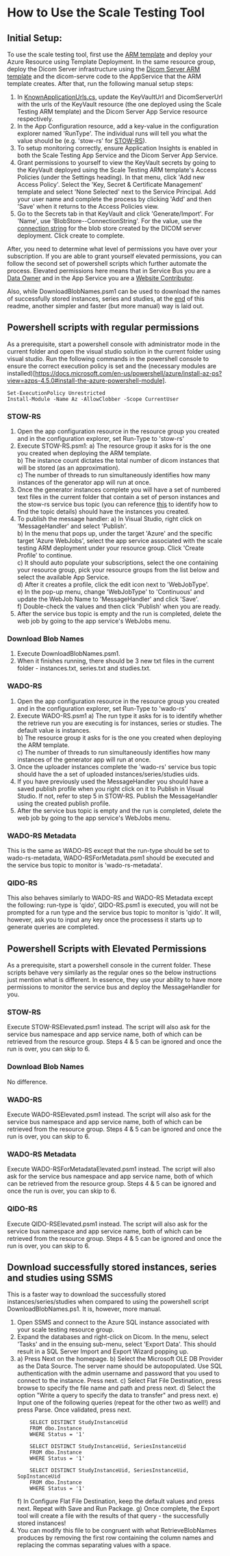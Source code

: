 # How to Use the Scale Testing Tool

## **Initial Setup:**
To use the scale testing tool, first use the [ARM template](templates/default-azuredeploy.json) and deploy your Azure Resource using Template Deployment. In the same resource group, deploy the Dicom Server infrastructure using the [Dicom Server ARM template](../../samples/templates/default-azuredeploy.json) and the dicom-servre code to the AppService that the ARM template creates. After that, run the following manual setup steps:
1. In [KnownApplicationUrls.cs](Common/KnownApplicationUrls.cs), update the KeyVaultUrl and DicomServerUrl with the urls of the KeyVault resource (the one deployed using the Scale Testing ARM template) and the Dicom Server App Service resource respectively.
2. In the App Configuration resource, add a key-value in the configuration explorer named 'RunType'. The individual runs will tell you what the value should be (e.g. 'stow-rs' for [STOW-RS](#stow-rs)).
3. To setup monitoring correctly, ensure Application Insights is enabled in both the Scale Testing App Service and the Dicom Server App Service.
4. Grant permissions to yourself to view the KeyVault secrets by going to the KeyVault deployed using the Scale Testing ARM template's Access Policies (under the Settings heading). In that menu, click 'Add new Access Policy'. Select the 'Key, Secret & Certificate Management' template and select 'None Selected' next to the Service Principal. Add your user name and complete the process by clicking 'Add' and then 'Save' when it returns to the Access Policies view.
5. Go to the Secrets tab in that KeyVault and click 'Generate/Import'. For 'Name', use 'BlobStore--ConnectionString'. For the value, use the [connection string](https://docs.microsoft.com/en-us/azure/storage/common/storage-account-keys-manage?toc=%2Fazure%2Fstorage%2Fblobs%2Ftoc.json&tabs=azure-portal#view-account-access-keys) for the blob store created by the DICOM server deployment. Click create to complete.

After, you need to determine what level of permissions you have over your subscription. If you are able to grant yourself elevated permissions, you can follow the second set of powershell scripts which further automate the process. Elevated permissions here means that in Service Bus you are a [Data Owner](https://docs.microsoft.com/en-us/azure/role-based-access-control/built-in-roles#azure-service-bus-data-owner) and in the App Service you are a [Website Contributor](https://docs.microsoft.com/en-us/azure/role-based-access-control/built-in-roles#website-contributor).

Also, while DownloadBlobNames.psm1 can be used to download the names of successfully stored instances, series and studies, at the [end](#download-successfully-stored-instances-series-and-studies-using-ssms) of this readme, another simpler and faster (but more manual) way is laid out.

## **Powershell scripts with regular permissions**
As a prerequisite, start a powershell console with administrator mode in the current folder and open the visual studio solution in the current folder using visual studio. Run the following commands in the powershell console to ensure the correct execution policy is set and the (necessary modules are installed)[https://docs.microsoft.com/en-us/powershell/azure/install-az-ps?view=azps-4.5.0#install-the-azure-powershell-module]. 
```
Set-ExecutionPolicy Unrestricted
Install-Module -Name Az -AllowClobber -Scope CurrentUser
```

### STOW-RS
1. Open the app configuration resource in the resource group you created and in the configuration explorer, set Run-Type to 'stow-rs'
2. Execute STOW-RS.psm1:
    a) The resource group it asks for is the one you created when deploying the ARM template.  
    b) The instance count dictates the total number of dicom instances that will be stored (as an approximation).  
    c) The number of threads to run simultaneously identifies how many instances of the generator app will run at once. 
3. Once the generator instances complete you will have a set of numbered text files in the current folder that contain a set of person instances and the stow-rs service bus topic (you can reference [this](https://docs.microsoft.com/en-us/azure/service-bus-messaging/service-bus-quickstart-topics-subscriptions-portal#create-subscriptions-to-the-topic) to identify how to find the topic details) should have the instances you created.
4. To publish the message handler:
    a) In Visual Studio, right click on 'MessageHandler' and select 'Publish'.  
    b) In the menu that pops up, under the target 'Azure' and the specific target 'Azure WebJobs', select the app service associated with the scale testing ARM deployment under your resource group. Click 'Create Profile' to continue.   
    c) It should auto populate your subscriptions, select the one containing your resource group, pick your resource groups from the list below and select the available App Service.  
    d) After it creates a profile, click the edit icon next to 'WebJobType'.  
    e) In the pop-up menu, change 'WebJobType' to 'Continuous' and update the WebJob Name to 'MessageHandler' and click 'Save'.  
    f) Double-check the values and then click 'Publish' when you are ready.  
6. After the service bus topic is empty and the run is completed, delete the web job by going to the app service's WebJobs menu.

### Download Blob Names
1. Execute DownloadBlobNames.psm1.
2. When it finishes running, there should be 3 new txt files in the current folder - instances.txt, series.txt and studies.txt.

### WADO-RS
1. Open the app configuration resource in the resource group you created and in the configuration explorer, set Run-Type to 'wado-rs'
2. Execute WADO-RS.psm1
    a) The run type it asks for is to identify whether the retrieve run you are executing is for instances, series or studies. The default value is instances.  
    b) The resource group it asks for is the one you created when deploying the ARM template.  
    c) The number of threads to run simultaneously identifies how many instances of the generator app will run at once. 
3. Once the uploader instances complete the 'wado-rs' service bus topic should have the a set of uploaded instances/series/studies uids.
4. If you have previously used the MessageHandler you should have a saved publish profile when you right click on it to Publish in Visual Studio. If not, refer to step 5 in STOW-RS. Publish the MessageHandler using the created publish profile.
5. After the service bus topic is empty and the run is completed, delete the web job by going to the app service's WebJobs menu.

### WADO-RS Metadata
This is the same as WADO-RS except that the run-type should be set to wado-rs-metadata, WADO-RSForMetadata.psm1 should be executed and the service bus topic to monitor is 'wado-rs-metadata'.

### QIDO-RS
This also behaves similarly to WADO-RS and WADO-RS Metadata except the following: run-type is 'qido', QIDO-RS.psm1 is executed, you will not be prompted for a run type and the service bus topic to monitor is 'qido'. It will, however, ask you to input any key once the processess it starts up to generate queries are completed.


## **Powershell Scripts with Elevated Permissions**
As a prerequisite, start a powershell console in the current folder. These scripts behave very similarly as the regular ones so the below instructions just mention what is different. In essence, they use your ability to have more permissions to monitor the service bus and deploy the MessageHandler for you.

### STOW-RS
Execute STOW-RSElevated.psm1 instead. The script will also ask for the service bus namespace and app service name, both of which can be retrieved from the resource group. Steps 4 & 5 can be ignored and once the run is over, you can skip to 6.

### Download Blob Names
No difference.

### WADO-RS
Execute WADO-RSElevated.psm1 instead. The script will also ask for the service bus namespace and app service name, both of which can be retrieved from the resource group. Steps 4 & 5 can be ignored and once the run is over, you can skip to 6.

### WADO-RS Metadata
Execute WADO-RSForMetadataElevated.psm1 instead. The script will also ask for the service bus namespace and app service name, both of which can be retrieved from the resource group. Steps 4 & 5 can be ignored and once the run is over, you can skip to 6.

### QIDO-RS
Execute QIDO-RSElevated.psm1 instead. The script will also ask for the service bus namespace and app service name, both of which can be retrieved from the resource group. Steps 4 & 5 can be ignored and once the run is over, you can skip to 6.
  
  
## **Download successfully stored instances, series and studies using SSMS**
This is a faster way to download the successfully stored instances/series/studies when compared to using the powershell script DownloadBlobNames.ps1. It is, however, more manual.
1. Open SSMS and connect to the Azure SQL instance associated with your scale testing resource group.
2. Expand the databases and right-click on Dicom. In the menu, select 'Tasks' and in the ensuing sub-menu, select 'Export Data'. This should result in a SQL Server Import and Export Wizard popping up.
3.
    a) Press Next on the homepage.
    b) Select the Microsoft OLE DB Provider as the Data Source. The server name should be autopopulated. Use SQL authentication with the admin username and password that you used to connect to the instance. Press next. 
    c) Select Flat File Destination, press browse to specify the file name and path and press next.
    d) Select the option "Write a query to specify the data to transfer" and press next.
    e) Input one of the following queries (repeat for the other two as well!) and press Parse. Once validated, press next.  
    ```
        SELECT DISTINCT StudyInstanceUid
        FROM dbo.Instance
        WHERE Status = '1' 

        SELECT DISTINCT StudyInstanceUid, SeriesInstanceUid
        FROM dbo.Instance
        WHERE Status = '1'

        SELECT DISTINCT StudyInstanceUid, SeriesInstanceUid, SopInstanceUid
        FROM dbo.Instance
        WHERE Status = '1'
    ```
    f) In Configure Flat File Destination, keep the default values and press next. Repeat with Save and Run Package.
    g) Once complete, the Export tool will create a file with the results of that query - the successfully stored instances!
4. You can modify this file to be congruent with what RetrieveBlobNames produces by removing the first row containing the column names and replacing the commas separating values with a space.